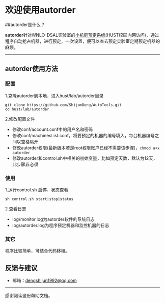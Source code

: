# 欢迎使用autorder

##autorder是什么？

**autorder**针对WNLO-DSAL实验室的[小机房预定系统](http://115.156.135.252/dcms/index.php)(HUST校园内网访问)，通过程序自动抢占机器，进行预定，一次设置，便可以省去预定实验室定期预定机器的麻烦。

-------------------

## autorder使用方法

### 配置

1.克隆autorder到本地，进入hust/lab/autorder目录

```
git clone https://github.com/ShijunDeng/AutoTools.git
cd hust/lab/autorder
```

2.修改配置文件

- 修改conf/account.conf中的用户名和密码
- 修改conf/machinesList.conf，将要预定的机器的编号填入，每台机器编号之间以空格隔开
- 修改autorder权限(最新版本若是root权限账户已经不需要该步骤)，```chmod a+x autorder```
- 修改autorder和control.sh中相关的初始变量，比如预定天数，默认为12天，此步骤非必须

### 使用

1.运行control.sh 启停、状态查看

```
sh control.sh start|stop|status
```

2.查看日志

- log/monitor.log为autorder软件的系统日志
- log/autorder.log为程序预定机器和监控机器的日志

### 其它

程序比较简单，可结合代码移植。


## 反馈与建议

- 邮箱：<dengshijun1992@qq.com>

---------
感谢阅读这份帮助文档。